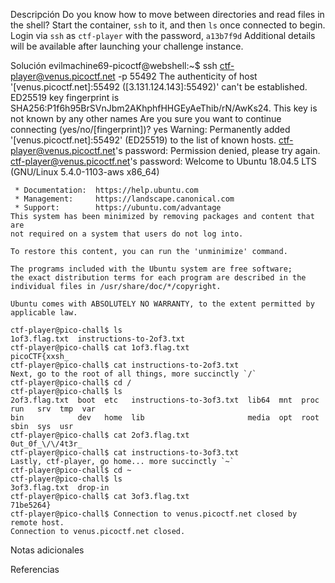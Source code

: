 Descripción
	Do you know how to move between directories and read files in the shell? Start the container, `ssh` to it, and then `ls` once connected to begin. Login via `ssh` as `ctf-player` with the password, `a13b7f9d`
	Additional details will be available after launching your challenge instance.
	
Solución
	evilmachine69-picoctf@webshell:~$ ssh ctf-player@venus.picoctf.net -p 55492
	The authenticity of host '[venus.picoctf.net]:55492 ([3.131.124.143]:55492)' can't be established.
	ED25519 key fingerprint is SHA256:P1f6h95BrSVnJbm2AKhphfHHGEyAeThib/rN/AwKs24.
	This key is not known by any other names
	Are you sure you want to continue connecting (yes/no/[fingerprint])? yes
	Warning: Permanently added '[venus.picoctf.net]:55492' (ED25519) to the list of known hosts.
	ctf-player@venus.picoctf.net's password: 
	Permission denied, please try again.
	ctf-player@venus.picoctf.net's password: 
	Welcome to Ubuntu 18.04.5 LTS (GNU/Linux 5.4.0-1103-aws x86_64)
	
	 * Documentation:  https://help.ubuntu.com
	 * Management:     https://landscape.canonical.com
	 * Support:        https://ubuntu.com/advantage
	This system has been minimized by removing packages and content that are
	not required on a system that users do not log into.
	
	To restore this content, you can run the 'unminimize' command.
	
	The programs included with the Ubuntu system are free software;
	the exact distribution terms for each program are described in the
	individual files in /usr/share/doc/*/copyright.
	
	Ubuntu comes with ABSOLUTELY NO WARRANTY, to the extent permitted by
	applicable law.
	
	ctf-player@pico-chall$ ls
	1of3.flag.txt  instructions-to-2of3.txt
	ctf-player@pico-chall$ cat 1of3.flag.txt 
	picoCTF{xxsh_
	ctf-player@pico-chall$ cat instructions-to-2of3.txt 
	Next, go to the root of all things, more succinctly `/`
	ctf-player@pico-chall$ cd /
	ctf-player@pico-chall$ ls
	2of3.flag.txt  boot  etc   instructions-to-3of3.txt  lib64  mnt  proc  run   srv  tmp  var
	bin            dev   home  lib                       media  opt  root  sbin  sys  usr
	ctf-player@pico-chall$ cat 2of3.flag.txt 
	0ut_0f_\/\/4t3r_
	ctf-player@pico-chall$ cat instructions-to-3of3.txt 
	Lastly, ctf-player, go home... more succinctly `~`
	ctf-player@pico-chall$ cd ~
	ctf-player@pico-chall$ ls
	3of3.flag.txt  drop-in
	ctf-player@pico-chall$ cat 3of3.flag.txt 
	71be5264}
	ctf-player@pico-chall$ Connection to venus.picoctf.net closed by remote host.
	Connection to venus.picoctf.net closed.
	
Notas adicionales
	
	
Referencias
	
	